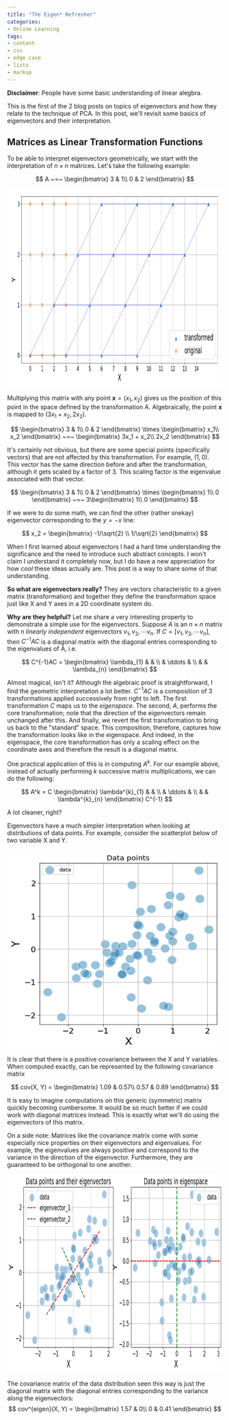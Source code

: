 ```yaml
---
title: "The Eigen* Refresher"
categories:
- Online Learning
tags:
- content
- css
- edge case
- lists
- markup
---
```


**Disclaimer**: People have some basic understanding of linear alegbra.


This is the first of the 2 blog posts on topics of eigenvectors and how they relate to the technique of PCA. In this post, we'll revisit some basics of eigenvectors and their interpretation.

## Matrices as Linear Transformation Functions

To be able to interpret eigenvectors geometrically, we start with the interpretation of $n \times n$ matrices. Let's take the following example:

$$
A ~=~ \begin{bmatrix}
3 & 1\\
0 & 2
\end{bmatrix}
$$

<img class="wp-image-165 aligncenter" src="/assets/images/eigen_refresher/transformation_example.png" alt="poly" width="586" height="463" />

Multiplying this matrix with any point $\mathbf{x} = (x_1, x_2)$ gives us the position of this point in the space defined by the transformation A. Algebraically, the point $\mathbf{x}$ is mapped to $(3x_1 + x_2, 2x_2)$.

$$
\begin{bmatrix}
3 & 1\\
0 & 2
\end{bmatrix}
\times
\begin{bmatrix}
x_1\\
x_2
\end{bmatrix} ~=~ \begin{bmatrix}
3x_1 + x_2\\
2x_2
\end{bmatrix}
$$

It's certainly not obvious, but there are some special points (specifically vectors) that are not affected by this transformation. For example, $(1, 0)$. This vector has the same direction before and after the transformation, although it gets scaled by a factor of 3. This scaling factor is the eigenvalue associated with that vector.

$$
\begin{bmatrix}
3 & 1\\
0 & 2
\end{bmatrix}
\times
\begin{bmatrix}
1\\
0
\end{bmatrix} ~=~ 3\begin{bmatrix}
1\\
0
\end{bmatrix}
$$

If we were to do some math, we can find the other (rather snekay) eigenvector corresponding to the $y = -x$ line:

$$ x_2 = \begin{bmatrix}
-1/\sqrt{2} \\
1/\sqrt{2}
\end{bmatrix}
$$

When I first learned about eigenvectors I had a hard time understanding the significance and the need to introduce such abstract concepts. I won't claim I understand it completely now, but I do have a new appreciation for how *cool* these ideas actually are. This post is a way to share some of that understanding.

**So what are eigenvectors really?** They are vectors characteristic to a given matrix (transformation) and together they define the transformation space just like X and Y axes in a 2D coordinate system do.

**Why are they helpful?** Let me share a very interesting property to demonstrate a simple use for the eigenvectors. Suppose $A$ is an $n \times n$ matrix with n *linearly independent* eigenvectors $v_1, v_2, \cdots v_n$. If $C = [v_1, v_2, \cdots v_n]$, then $C^{-1}AC$ is a diagonal matrix with the diagonal entries corresponding to the eigenvalues of A, i.e.

$$
  C^{-1}AC = \begin{bmatrix}
    \lambda_{1} & & \\
    & \ddots & \\
    & & \lambda_{n}
  \end{bmatrix}
$$

Almost magical, isn't it? Although the algebraic proof is straightforward, I find the geometric interpretation a lot better. $C^{-1}AC$ is a composition of 3 transformations applied successively from right to left. The first transformation $C$ maps us to the *eigenspace*. The second, $A$, performs the core transformation; note that the direction of the eigenvectors remain unchanged after this. And finally, we revert the first transformation to bring us back to the "standard" space. This composition, therefore, captures how the transformation looks like in the eigenspace. And indeed, in the eigenspace, the core transformation has only a scaling effect on the coordinate axes and therefore the result is a diagonal matrix.

One practical application of this is in computing $A^k$. For our example above, instead of actually performing $k$ successive matrix multiplications, we can do the following:

$$
    A^k = C \begin{bmatrix}
    \lambda^{k}_{1} & & \\
    & \ddots & \\
    & & \lambda^{k}_{n}
  \end{bmatrix} C^{-1}
$$

A lot cleaner, right?

Eigenvectors have a much simpler interpretation when looking at distributions of data points. For example, consider the scatterplot below of two variable X and Y.

<img class="wp-image-165 aligncenter" src="/assets/images/eigen_refresher/scatterplot.png" alt="poly" width="586" height="463" />

It is clear that there is a positive covariance between the X and Y variables. When computed exactly, can be represented by the following covariance matrix

$$
cov(X, Y) = \begin{bmatrix}
1.09 & 0.57\\
0.57 & 0.89
\end{bmatrix}
$$

It is easy to imagine computations on this generic (symmetric) matrix quickly becoming cumbersome. It would be so much better if we could work with diagonal matrices instead. This is exactly what we'll do using the eigenvectors of this matrix.

On a side note: Matrices like the covariance matrix come with some especially nice properties on their eigenvectors and eigenvalues. For example, the eigenvalues are always positive and correspond to the variance in the direction of the eigenvector. Furthermore, they are guaranteed to be orthogonal to one another.

<img class="wp-image-165 aligncenter" src="/assets/images/eigen_refresher/eigen_transformation.png" alt="poly" width="586" height="463" />

The covariance matrix of the data distribution seen this way is just the diagonal matrix with the diagonal entries corresponding to the variance along the eigenvectors:
$$
cov^{eigen}(X, Y) = \begin{bmatrix}
1.57 & 0\\
0 & 0.41
\end{bmatrix}
$$